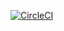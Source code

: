 [![CircleCI](https://circleci.com/gh/HackMerced/HackMerced/tree/master.svg?style=svg)](https://circleci.com/gh/HackMerced/HackMerced/tree/master)
